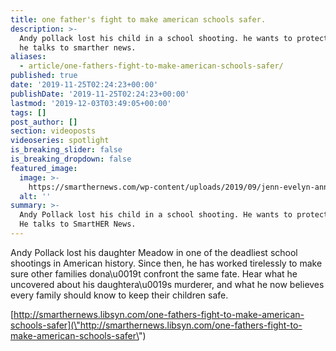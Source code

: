 ```yaml
---
title: one father's fight to make american schools safer.
description: >-
  Andy pollack lost his child in a school shooting. he wants to protect yours.
  he talks to smarther news.
aliases:
  - article/one-fathers-fight-to-make-american-schools-safer/
published: true
date: '2019-11-25T02:24:23+00:00'
publishDate: '2019-11-25T02:24:23+00:00'
lastmod: '2019-12-03T03:49:05+00:00'
tags: []
post_author: []
section: videoposts
videoseries: spotlight
is_breaking_slider: false
is_breaking_dropdown: false
featured_image:
  image: >-
    https://smarthernews.com/wp-content/uploads/2019/09/jenn-evelyn-ann-112980-unsplash-360x360.jpg
  alt: ''
summary: >-
  Andy Pollack lost his child in a school shooting. He wants to protect yours.
  He talks to SmartHER News.
---
```

Andy Pollack lost his daughter Meadow in one of the deadliest school shootings in American history. Since then, he has worked tirelessly to make sure other families dona\\u0019t confront the same fate. Hear what he uncovered about his daughtera\\u0019s murderer, and what he now believes every family should know to keep their children safe.

[http://smarthernews.libsyn.com/one-fathers-fight-to-make-american-schools-safer](\"http://smarthernews.libsyn.com/one-fathers-fight-to-make-american-schools-safer\")